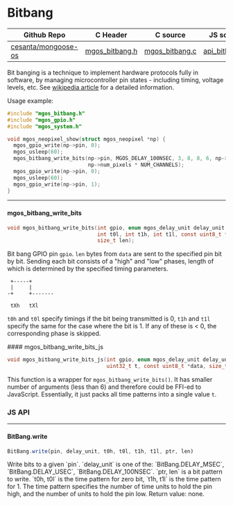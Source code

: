 # Bitbang
| Github Repo | C Header | C source  | JS source |
| ----------- | -------- | --------  | ----------------- |
| [cesanta/mongoose-os](https://github.com/cesanta/mongoose-os) | [mgos_bitbang.h](https://github.com/cesanta/mongoose-os/tree/master/fw/include/mgos_bitbang.h) | [mgos_bitbang.c](https://github.com/cesanta/mongoose-os/tree/master/fw/src/mgos_bitbang.c)  | [api_bitbang.js](http://github.com/mongoose-os-libs/mjs/tree/master/fs/api_bitbang.js)         |


Bit banging is a technique to implement hardware protocols fully in
software, by managing microcontroller pin states - including timing,
voltage levels, etc.
See [wikipedia article](https://en.wikipedia.org/wiki/Bit_banging) for
a detailed information.

Usage example:
```c
#include "mgos_bitbang.h"
#include "mgos_gpio.h"
#include "mgos_system.h"

void mgos_neopixel_show(struct mgos_neopixel *np) {
  mgos_gpio_write(np->pin, 0);
  mgos_usleep(60);
  mgos_bitbang_write_bits(np->pin, MGOS_DELAY_100NSEC, 3, 8, 8, 6, np->data,
                          np->num_pixels * NUM_CHANNELS);
  mgos_gpio_write(np->pin, 0);
  mgos_usleep(60);
  mgos_gpio_write(np->pin, 1);
}
```
 

 ----- 
#### mgos_bitbang_write_bits

```c
void mgos_bitbang_write_bits(int gpio, enum mgos_delay_unit delay_unit, int t0h,
                             int t0l, int t1h, int t1l, const uint8_t *data,
                             size_t len);
```
<div class="apidescr">

Bit bang GPIO pin `gpio`. `len` bytes from `data` are sent to the specified
pin bit by bit. Sending each bit consists of a "high" and "low" phases,
length of which is determined by the specified timing parameters.

```
 +-----+
 |     |
-+     +-------

 tXh   tXl
```

`t0h` and `t0l` specify timings if the bit being transmitted is 0,
`t1h` and `t1l` specify the same for the case where the bit is 1.
If any of these is < 0, the corresponding phase is skipped.
 
</div>
#### mgos_bitbang_write_bits_js

```c
void mgos_bitbang_write_bits_js(int gpio, enum mgos_delay_unit delay_unit,
                                uint32_t t, const uint8_t *data, size_t len);
```
<div class="apidescr">

This function is a wrapper for `mgos_bitbang_write_bits()`.
It has smaller number of arguments (less than 6) and therefore could be
FFI-ed to JavaScript. Essentially, it just packs all time patterns
into a single value `t`.
 
</div>

### JS API

 --- 
#### BitBang.write

```javascript
BitBang.write(pin, delay_unit, t0h, t0l, t1h, t1l, ptr, len)
```
<div class="apidescr">
Write bits to a given `pin`. `delay_unit` is one of the:
`BitBang.DELAY_MSEC`, `BitBang.DELAY_USEC`, `BitBang.DELAY_100NSEC`.
`ptr, len` is a bit pattern to write. `t0h, t0l` is the time pattern
for zero bit, `t1h, t1l` is the time pattern for 1. The time pattern
specifies the number of time units to hold the pin high, and the number
of units to hold the pin low. Return value: none.
</div>
